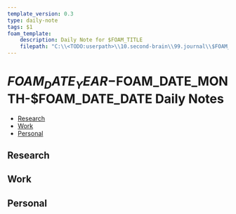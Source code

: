 ```yaml
---
template_version: 0.3
type: daily-note
tags: $1
foam_template:
    description: Daily Note for $FOAM_TITLE
    filepath: "C:\\<TODO:userpath>\\10.second-brain\\99.journal\\$FOAM_DATE_YEAR\\$FOAM_DATE_MONTH-$FOAM_DATE_MONTH_NAME_SHORT\\$FOAM_DATE_YEAR-$FOAM_DATE_MONTH-$FOAM_DATE_DATE.md"
---
```

# $FOAM_DATE_YEAR-$FOAM_DATE_MONTH-$FOAM_DATE_DATE Daily Notes

- [Research](#research)
- [Work](#work)
- [Personal](#personal)

## Research

## Work

## Personal
